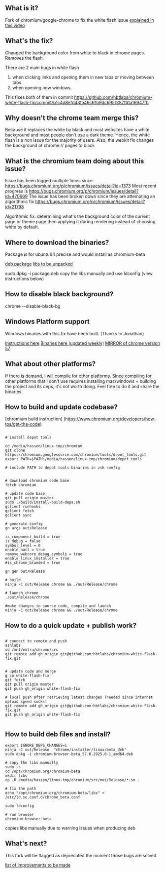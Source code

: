 ## What is it?

Fork of chromium/google-chrome to fix the white flash issue [explained in this video](http://youtu.be/HfJ_EwSTevI)


## What's the fix?

Changed the background color from white to black in chrome pages. Removes the flash.

There are 2 main bugs in white flash

1. when clicking links and opening them in new tabs or moving between tabs 
2. when opening new windows.

This fixes both of them in commit https://github.com/hbtlabs/chromium-white-flash-fix/commit/b1c4d8efd43fa46c61b9dc695f387f41a16947fb


## Why doesn't the chrome team merge this?

Because it replaces the white by black and most websites have a white background and most people don't use a dark theme. Hence, the white flash is a non issue for the majority of users.
Also, the webkit fix changes the background of chrome:// pages to black


## What is the chromium team doing about this issue?

Issue has been logged multiple times since https://bugs.chromium.org/p/chromium/issues/detail?id=1373
Most recent progress is https://bugs.chromium.org/p/chromium/issues/detail?id=470669
The issue has been broken down since they are attempting an algorithmic fix https://bugs.chromium.org/p/chromium/issues/detail?id=21798

Algorithmic fix: determining what's the background color of the current page or theme page then applying it during rendering instead of choosing white by default. 


## Where to download the binaries?

Package is for ubuntu64 precise and would install as chromium-beta 

[deb package](http://hbtlabs.com/chromium-browser-beta_57.0.2925.0-1_amd64.deb)
[libs to be unpacked](http://hbtlabs.com/chromium-libs.tar.bz2)

sudo dpkg -i package.deb
copy the libs manually and use ldconfig (view instructions below)


## How to disable black background?

chrome --disable-black-bg


## Windows Platform support

Windows binaries with this fix have been built. (Thanks to Jonathan)

[Instructions here](https://bugs.chromium.org/p/chromium/issues/detail?id=470669#c211)
[Binaries here (updated weekly)](https://www.dropbox.com/sh/7hjv18bo571kifm/AAD7wMz-cPLphfG1jBMKEzFIa?dl=0)
[MIRROR of chrome version 57](http://hbtlabs.com/windows-chrome-white-flash.zip)

## What about other platforms?

If there is demand, I will compile for other platforms. Since compiling for other platforms that I don't use requires installing mac/windows + building the project and its deps, it's not worth doing.
Feel free to do it and share the binaries. 


## How to build and update codebase?

[chromium build instruction] (https://www.chromium.org/developers/how-tos/get-the-code)


```

# install depot tools

cd /media/hassen/linux-tmp/chromium
git clone https://chromium.googlesource.com/chromium/tools/depot_tools.git
export PATH=$PATH:/media/hassen/linux-tmp/chromium/depot_tools

# include PATH to depot tools binaries in zsh config


# download chromium code base
fetch chromium

# update code base 
git pull origin master
sudo ./build/install-build-deps.sh
gclient runhooks
gclient fetch
gclient sync

# generate config 
gn args out/Release

is_component_build = true
is_debug = false
symbol_level = 0
enable_nacl = true
remove_webcore_debug_symbols = true
enable_linux_installer = true
#is_chrome_branded = true

gn gen out/Release

# build 
ninja -C out/Release chrome && ./out/Release/chrome

# launch chrome
./out/Release/chrome

#make changes in source code, compile and launch
ninja -C out/Release chrome && ./out/Release/chrome

```


## How to do a quick update + publish work?

```

# connect to remote and push 
sshlabs
cd /mnt/extra/chrome/src
git remote add gh_origin git@github.com:hbtlabs/chromium-white-flash-fix.git  


# update code and merge 
g co white-flash-fix
git fetch 
git pull origin master
git push gh_origin white-flash-fix

# local push after retrieving latest changes (needed since internet upload speed sucks)
git remote add gh_origin git@github.com:hbtlabs/chromium-white-flash-fix.git  
git push gh_origin white-flash-fix


```


## How to build deb files and install?

```
export IGNORE_DEPS_CHANGES=1
ninja -C out/Release  "chrome/installer/linux:beta_deb"
sudo dpkg -i chromium-browser-beta_57.0.2925.0-1_amd64.deb

# copy the libs manually
sudo -s
cd /opt/chromium.org/chromium-beta
mkdir libs
cp -R /media/hassen/linux-tmp/chromium/src/out/Release/*.so . 

# fix the path 
echo "/opt/chromium.org/chromium-beta/libs" > /etc/ld.so.conf.d/chrome_beta.conf

sudo ldconfig

# run browser
chromium-browser-beta

```

copies libs manually due to warning issues when producing deb



## What's next?

This fork will be flagged as deprecated the moment those bugs are solved. 

[list of improvements to be made](https://gist.github.com/hbt/94e527e6aba99baffba27259a98198b1#file-improvements-php)



